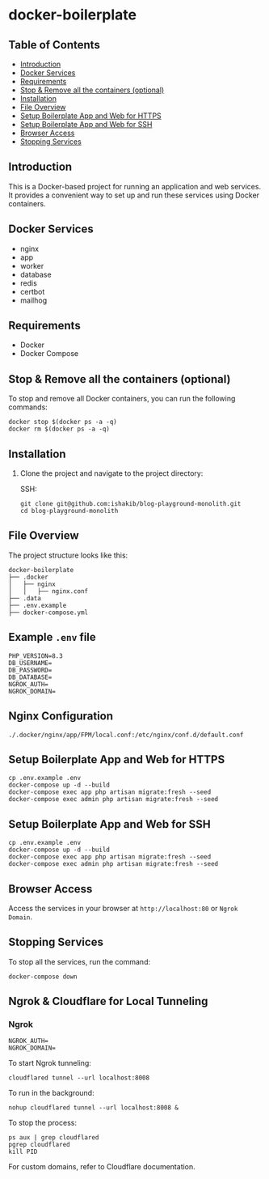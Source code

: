 # docker-boilerplate

## Table of Contents
- [Introduction](#introduction)
- [Docker Services](#docker-services)
- [Requirements](#requirements)
- [Stop & Remove all the containers (optional)](#stop--remove-all-the-containers-optional)
- [Installation](#installation)
- [File Overview](#file-overview)
- [Setup Boilerplate App and Web for HTTPS](#setup-Boilerplate-app-and-web-for-https)
- [Setup Boilerplate App and Web for SSH](#setup-Boilerplate-app-and-web-for-ssh)
- [Browser Access](#browser-access)
- [Stopping Services](#stopping-services)

## Introduction
This is a Docker-based project for running an application and web services. It provides a convenient way to set up and run these services using Docker containers.

## Docker Services
- nginx
- app
- worker
- database
- redis
- certbot
- mailhog

## Requirements
- Docker
- Docker Compose

## Stop & Remove all the containers (optional)
To stop and remove all Docker containers, you can run the following commands:

```shell
docker stop $(docker ps -a -q)
docker rm $(docker ps -a -q)
```

## Installation
1. Clone the project and navigate to the project directory:

   SSH:
   ```shell
   git clone git@github.com:ishakib/blog-playground-monolith.git
   cd blog-playground-monolith
   ```


## File Overview
The project structure looks like this:

```shell
docker-boilerplate
├── .docker
│   ├── nginx
│   │   ├── nginx.conf
├── .data
├── .env.example
├── docker-compose.yml
```

## Example `.env` file
```shell
PHP_VERSION=8.3
DB_USERNAME=
DB_PASSWORD=
DB_DATABASE=
NGROK_AUTH=
NGROK_DOMAIN=
```

## Nginx Configuration

```shell
./.docker/nginx/app/FPM/local.conf:/etc/nginx/conf.d/default.conf
```

## Setup Boilerplate App and Web for HTTPS
```shell
cp .env.example .env
docker-compose up -d --build
docker-compose exec app php artisan migrate:fresh --seed
docker-compose exec admin php artisan migrate:fresh --seed
```

## Setup Boilerplate App and Web for SSH
```shell
cp .env.example .env
docker-compose up -d --build
docker-compose exec app php artisan migrate:fresh --seed
docker-compose exec admin php artisan migrate:fresh --seed
```

## Browser Access
Access the services in your browser at `http://localhost:80` or `Ngrok Domain`.

## Stopping Services
To stop all the services, run the command:
```shell
docker-compose down
```

## Ngrok & Cloudflare for Local Tunneling

### Ngrok
```shell
NGROK_AUTH=
NGROK_DOMAIN=
```

To start Ngrok tunneling:
```shell
cloudflared tunnel --url localhost:8008
```
To run in the background:
```shell
nohup cloudflared tunnel --url localhost:8008 &
```
To stop the process:
```shell
ps aux | grep cloudflared
pgrep cloudflared
kill PID
```

For custom domains, refer to Cloudflare documentation.
